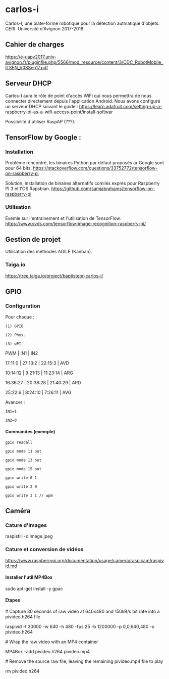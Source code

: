 # carlos-i
Carlos-I, une plate-forme robotique pour la détection autmatique d'objets.
CERI. Université d'Avignon 2017-2018.

## Cahier de charges
https://e-uapv2017.univ-avignon.fr/pluginfile.php/5566/mod_resource/content/3/CDC_RobotMobile_ILSEN_V08Sep17.pdf

## Serveur DHCP
Carlos-I aura le rôle de point d'accès WiFi qui nous permettra de nous connecter directement depuis l'application Android. Nous avons configuré un serveur DHCP suivant le guide :
https://learn.adafruit.com/setting-up-a-raspberry-pi-as-a-wifi-access-point/install-softwar

Possibilité d'utiliser RaspAP (???).

## TensorFlow by Google :
### Installation
Problème rencontré, les binaires Python par défaut proposés ar Google sont pour 64 bits.
https://stackoverflow.com/questions/33752772/tensorflow-on-raspberry-pi

Solution, installation de binaires alternatifs comilés exprès pour Raspberry PI 3 et l'OS Rapsbian.
https://github.com/samjabrahams/tensorflow-on-raspberry-pi

### Utilisation
Exemle sur l'entrainement et l'utilisation de TensorFlow.
https://www.svds.com/tensorflow-image-recognition-raspberry-pi/

## Gestion de projet
Utilisation des méthodes AGILE (Kanban).
### Taiga.io
https://tree.taiga.io/project/baptistebr-carlos-i/

## GPIO
### Configuration
Pour chaque :

    (1) GPIO
    
    (2) Phys.
    
    (3) wPI

PWM | IN1 | IN2

17:11:0 | 27:13:2 | 22:15:3 | AVD

10:14:12 | 9:21:13 | 11:23:14 | ARG

16:36:27 | 20:38:28 | 21:40:29 | ARD

25:22:6 | 8:24:10 | 7:26:11 | AVG


Avancer :

    IN1=1

    IN2=0
#### Commandes (exemple)
    gpio readall

    gpio mode 11 out

    gpio mode 13 out

    gpio mode 15 out

    gpio write 0 1

    gpio write 2 0

    gpio write 3 1 // wpm

## Caméra
### Cature d'images
raspistill -o image.jpeg

### Cature et conversion de vidéos
https://www.raspberrypi.org/documentation/usage/camera/raspicam/raspivid.md

#### Installer l'util MP4Box
sudo apt-get install -y gpac

#### Etapes
\# Capture 30 seconds of raw video at 640x480 and 150kB/s bit rate into a pivideo.h264 file

raspivid -t 30000 -w 640 -h 480 -fps 25 -b 1200000 -p 0,0,640,480 -o pivideo.h264 

\# Wrap the raw video with an MP4 container

MP4Box -add pivideo.h264 pivideo.mp4

\# Remove the source raw file, leaving the remaining pivideo.mp4 file to play

rm pivideo.h264
